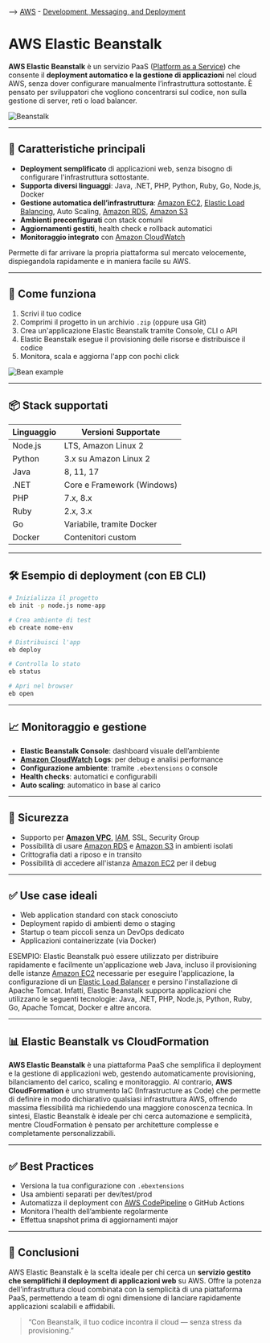 --> [AWS](00-Intro/AWS.md)  -  [Development, Messaging, and Deployment](05-Development-Messaging-Deploying/Development-Messaging-and-Deployment.md)
# AWS Elastic Beanstalk

**AWS Elastic Beanstalk** è un servizio PaaS ([Platform as a Service](00-Intro/Tipi-di-servizi-cloud.md)) che consente il **deployment automatico e la gestione di applicazioni** nel cloud AWS, senza dover configurare manualmente l’infrastruttura sottostante. È pensato per sviluppatori che vogliono concentrarsi sul codice, non sulla gestione di server, reti o load balancer.

![Beanstalk](bean.png)

---

## 🧩 Caratteristiche principali

- **Deployment semplificato** di applicazioni web, senza bisogno di configurare l'infrastruttura sottostante.
- **Supporta diversi linguaggi**: Java, .NET, PHP, Python, Ruby, Go, Node.js, Docker
- **Gestione automatica dell’infrastruttura**: [Amazon EC2](01-Compute-options/Amazon-EC2.md), [Elastic Load Balancing](03-CDN-e-Networking/Amazon-ELB.md), Auto Scaling, [Amazon RDS](04-Database-services/Amazon-RDS.md), [Amazon S3](02-Storage-services/Amazon-S3.md)
- **Ambienti preconfigurati** con stack comuni
- **Aggiornamenti gestiti**, health check e rollback automatici
- **Monitoraggio integrato** con [Amazon CloudWatch](08-Auditing-Monitoring-Logging/Amazon-CloudWatch.md)

Permette di far arrivare la propria piattaforma sul mercato velocemente, dispiegandola rapidamente e in maniera facile su AWS.

---

## 🚀 Come funziona

1. Scrivi il tuo codice
2. Comprimi il progetto in un archivio `.zip` (oppure usa Git)
3. Crea un'applicazione Elastic Beanstalk tramite Console, CLI o API
4. Elastic Beanstalk esegue il provisioning delle risorse e distribuisce il codice
5. Monitora, scala e aggiorna l'app con pochi click

![Bean example](bean-example.jpeg)

---

## 📦 Stack supportati

| Linguaggio       | Versioni Supportate             |
|------------------|---------------------------------|
| Node.js          | LTS, Amazon Linux 2             |
| Python           | 3.x su Amazon Linux 2           |
| Java             | 8, 11, 17                        |
| .NET             | Core e Framework (Windows)      |
| PHP              | 7.x, 8.x                         |
| Ruby             | 2.x, 3.x                         |
| Go               | Variabile, tramite Docker       |
| Docker           | Contenitori custom              |

---

## 🛠️ Esempio di deployment (con EB CLI)

```bash
# Inizializza il progetto
eb init -p node.js nome-app

# Crea ambiente di test
eb create nome-env

# Distribuisci l'app
eb deploy

# Controlla lo stato
eb status

# Apri nel browser
eb open
```

---

## 📈 Monitoraggio e gestione

- **Elastic Beanstalk Console**: dashboard visuale dell’ambiente
- **[Amazon CloudWatch](08-Auditing-Monitoring-Logging/Amazon-CloudWatch.md) Logs**: per debug e analisi performance
- **Configurazione ambiente**: tramite `.ebextensions` o console
- **Health checks**: automatici e configurabili
- **Auto scaling**: automatico in base al carico

---

## 🔐 Sicurezza

- Supporto per **[Amazon VPC](03-CDN-e-Networking/Amazon-VPC.md)**, [IAM](09-Sicurezza-Compliance-Governance/Sicurezza/AWS-IAM.md), SSL, Security Group
- Possibilità di usare [Amazon RDS](04-Database-services/Amazon-RDS.md) e [Amazon S3](02-Storage-services/Amazon-S3.md) in ambienti isolati
- Crittografia dati a riposo e in transito
- Possibilità di accedere all'istanza [Amazon EC2](01-Compute-options/Amazon-EC2.md) per il debug

---

## ✅ Use case ideali

- Web application standard con stack conosciuto
- Deployment rapido di ambienti demo o staging
- Startup o team piccoli senza un DevOps dedicato
- Applicazioni containerizzate (via Docker)

ESEMPIO:
Elastic Beanstalk può essere utilizzato per distribuire rapidamente e facilmente un'applicazione web Java, incluso il provisioning delle istanze [Amazon EC2](01-Compute-options/Amazon-EC2.md) necessarie per eseguire l'applicazione, la configurazione di un [Elastic Load Balancer](03-CDN-e-Networking/Amazon-ELB.md) e persino l'installazione di Apache Tomcat. Infatti, Elastic Beanstalk supporta applicazioni che utilizzano le seguenti tecnologie: Java, .NET, PHP, Node.js, Python, Ruby, Go, Apache Tomcat, Docker e altre ancora.

---
## 📊 Elastic Beanstalk vs CloudFormation

**AWS Elastic Beanstalk** è una piattaforma PaaS che semplifica il deployment e la gestione di applicazioni web, gestendo automaticamente provisioning, bilanciamento del carico, scaling e monitoraggio. 
Al contrario, **AWS CloudFormation** è uno strumento IaC (Infrastructure as Code) che permette di definire in modo dichiarativo qualsiasi infrastruttura AWS, offrendo massima flessibilità ma richiedendo una maggiore conoscenza tecnica. 
In sintesi, Elastic Beanstalk è ideale per chi cerca automazione e semplicità, mentre CloudFormation è pensato per architetture complesse e completamente personalizzabili.


---

## ✅ Best Practices

- Versiona la tua configurazione con `.ebextensions`
- Usa ambienti separati per dev/test/prod
- Automatizza il deployment con [AWS CodePipeline](05-Development-Messaging-Deploying/AWS-CodePipeline.md) o GitHub Actions
- Monitora l’health dell’ambiente regolarmente
- Effettua snapshot prima di aggiornamenti major

---

## 📌 Conclusioni

AWS Elastic Beanstalk è la scelta ideale per chi cerca un **servizio gestito che semplifichi il deployment di applicazioni web** su AWS. Offre la potenza dell’infrastruttura cloud combinata con la semplicità di una piattaforma PaaS, permettendo a team di ogni dimensione di lanciare rapidamente applicazioni scalabili e affidabili.

> “Con Beanstalk, il tuo codice incontra il cloud — senza stress da provisioning.”
